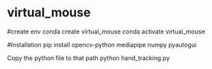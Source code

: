 # virtual_mouse
#create env
conda create virtual_mouse
conda activate virtual_mouse

#Installation
pip install opencv-python mediapipe  numpy pyautogui


Copy the python file to that path 
python hand_tracking.py
